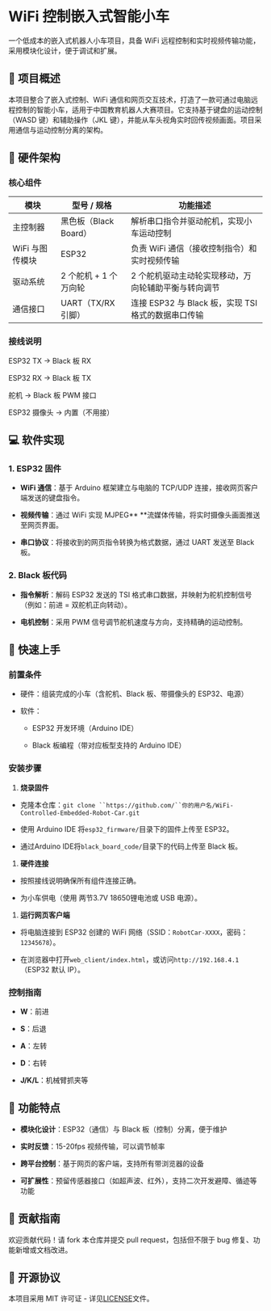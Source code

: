 # WiFi 控制嵌入式智能小车

一个低成本的嵌入式机器人小车项目，具备 WiFi 远程控制和实时视频传输功能，采用模块化设计，便于调试和扩展。

## 📌 项目概述

本项目整合了嵌入式控制、WiFi 通信和网页交互技术，打造了一款可通过电脑远程控制的智能小车，适用于中国教育机器人大赛项目。它支持基于键盘的运动控制（WASD 键）和辅助操作（JKL 键），并能从车头视角实时回传视频画面。项目采用通信与运动控制分离的架构。

## 🔧 硬件架构

### 核心组件



| 模块         | 型号 / 规格          | 功能描述                                |
| ---------- | ---------------- | ----------------------------------- |
| 主控制器       | 黑色板（Black Board） | 解析串口指令并驱动舵机，实现小车运动控制                |
| WiFi 与图传模块 | ESP32            | 负责 WiFi 通信（接收控制指令）和实时视频传输           |
| 驱动系统       | 2 个舵机 + 1 个万向轮   | 2 个舵机驱动主动轮实现移动，万向轮辅助平衡与转向调节         |
| 通信接口       | UART（TX/RX 引脚）   | 连接 ESP32 与 Black 板，实现 TSI 格式的数据串口传输 |

### 接线说明

ESP32 TX → Black 板 RX

ESP32 RX → Black 板 TX

舵机 → Black 板 PWM 接口

ESP32 摄像头 → 内置（不用接）

## 💻 软件实现

### 1. ESP32 固件



*   **WiFi 通信**：基于 Arduino 框架建立与电脑的 TCP/UDP 连接，接收网页客户端发送的键盘指令。

*   **视频传输**：通过 WiFi 实现 MJPEG** **流媒体传输，将实时摄像头画面推送至网页界面。

*   **串口协议**：将接收到的网页指令转换为格式数据，通过 UART 发送至 Black 板。

### 2. Black 板代码



*   **指令解析**：解码 ESP32 发送的 TSI 格式串口数据，并映射为舵机控制信号（例如：前进 = 双舵机正向转动）。

*   **电机控制**：采用 PWM 信号调节舵机速度与方向，支持精确的运动控制。

## 🚀 快速上手

### 前置条件



*   硬件：组装完成的小车（含舵机、Black 板、带摄像头的 ESP32、电源）

*   软件：


    *   ESP32 开发环境（Arduino IDE）

    *   Black 板编程（带对应板型支持的 Arduino IDE）

### 安装步骤



1.  **烧录固件**

*   克隆本仓库：`git clone ``https://github.com/``你的用户名/WiFi-Controlled-Embedded-Robot-Car.git`

*   使用 Arduino IDE 将`esp32_firmware/`目录下的固件上传至 ESP32。

*   通过Arduino IDE将`black_board_code/`目录下的代码上传至 Black 板。

1.  **硬件连接**

*   按照接线说明确保所有组件连接正确。

*   为小车供电（使用 两节3.7V 18650锂电池或 USB 电源）。

1.  **运行网页客户端**

*   将电脑连接到 ESP32 创建的 WiFi 网络（SSID：`RobotCar-XXXX`，密码：`12345678`）。

*   在浏览器中打开`web_client/index.html`，或访问`http://192.168.4.1`（ESP32 默认 IP）。

### 控制指南



*   **W**：前进

*   **S**：后退

*   **A**：左转

*   **D**：右转

*   **J/K/L**：机械臂抓夹等

## 📝 功能特点



*   **模块化设计**：ESP32（通信）与 Black 板（控制）分离，便于维护

*   **实时反馈**：15-20fps 视频传输，可以调节帧率

*   **跨平台控制**：基于网页的客户端，支持所有带浏览器的设备

*   **可扩展性**：预留传感器接口（如超声波、红外），支持二次开发避障、循迹等功能

## 🤝 贡献指南

欢迎贡献代码！请 fork 本仓库并提交 pull request，包括但不限于 bug 修复、功能新增或文档改进。

## 📄 开源协议

本项目采用 MIT 许可证 - 详见[LICENSE](LICENSE)文件。
